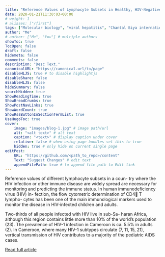 ```yaml
---
title: "Reference Values of Lymphocyte Subsets in Healthy, HIV-Negative Children in Cameroon"
date: 2020-01-21T11:30:03+00:00
# weight: 1
# aliases: ["/first"]
tags: ["Molecular biology", "viral hepatitis", "Chantal Biya international reference center"]
author: "Me"
# author: ["Me", "You"] # multiple authors
showToc: true
TocOpen: false
draft: false
hidemeta: false
comments: false
description: "Desc Text."
canonicalURL: "https://canonical.url/to/page"
disableHLJS: true # to disable highlightjs
disableShare: false
disableHLJS: false
hideSummary: false
searchHidden: true
ShowReadingTime: true
ShowBreadCrumbs: true
ShowPostNavLinks: true
ShowWordCount: true
ShowRssButtonInSectionTermList: true
UseHugoToc: true
cover:
    image: "images/blog-1.jpg" # image path/url
    alt: "<alt text>" # alt text
    caption: "<text>" # display caption under cover
    relative: false # when using page bundles set this to true
    hidden: true # only hide on current single page
editPost:
    URL: "https://github.com/<path_to_repo>/content"
    Text: "Suggest Changes" # edit text
    appendFilePath: true # to append file path to Edit link
---
```

Reference values of different lymphocyte subsets in a coun- try where the HIV infection or other immune disease are widely spread are necessary for monitoring and predicting the immune status. In human immunodeficiency virus (HIV) in- fection, the flow cytometric determination of CD4􏰂 T lympho- cytes has been one of the main immunological markers used to monitor the disease in HIV-infected children and adults.


Two-thirds of all people infected with HIV live in sub-Sa- haran Africa, although this region contains little more than 10% of the world’s population (23). The prevalence of HIV-1 infection in Cameroon is ca. 5.5% in adults (2). In Cameroon, where many HIV-1 subtypes circulate (7, 11, 15, 21), vertical transmission of HIV contributes to a majority of the pediatric AIDS cases.

[Read full article](https://journals.asm.org/doi/pdf/10.1128/CVI.00483-10)